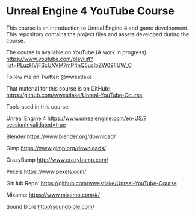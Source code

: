 # Unreal Engine 4 YouTube Course

This course is an introduction to Unreal Engine 4 and game development.  This repository contains the 
project files and assets developed during the course.

The course is available on YouTube (A work in progress) https://www.youtube.com/playlist?list=PLuzHVjFScUXVM7mP4nQ5uclbZW09FUW_C

Follow me on Twitter: @wwestlake

That material for this course is on GitHub: https://github.com/wwestlake/Unreal-YouTube-Course

Tools used in this course:

Unreal Engine 4
https://www.unrealengine.com/en-US/?sessionInvalidated=true

Blender
https://www.blender.org/download/

Gimp
https://www.gimp.org/downloads/

CrazyBump
http://www.crazybump.com/

Pexels
https://www.pexels.com/

GitHub Repo:
https://github.com/wwestlake/Unreal-YouTube-Course

Mixamo:
https://www.mixamo.com/#/

Sound Bible
http://soundbible.com/
